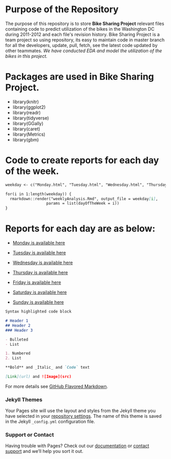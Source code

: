 # Purpose of the Repository
The purpose of this repository is to store **Bike Sharing Project** relevant files containing code to predict utilization of the bikes in the Washington DC during 2011-2012 and each file's revision history. Bike Sharing Project is a team project so using repository, its easy to maintain code in master branch for all the developers, update, pull, fetch, see the latest code updated by other teammates. _We have conducted EDA and model the utilization of the bikes in this project._


# Packages are used in Bike Sharing Project.
- library(knitr)
- library(ggplot2)
- library(readr)
- library(tidyverse)
- library(GGally)
- library(caret)
- library(Metrics)
- library(gbm)


# Code to create reports for each day of the week. 
```markdown
weekday <- c("Monday.html", "Tuesday.html", "Wednesday.html", "Thursday.html", "Friday.html", "Saturday.html", "Sunday.html")

for(i in 1:length(weekday)) {
  rmarkdown::render("weeklyAnalysis.Rmd", output_file = weekday[i], 
                  params = list(dayOfTheWeek = i))
}
```



# Reports for each day are as below:

- [Monday is available here](MondayAnalysis.md)

- [Tuesday is available here](TuesdayAnalysis.md)

- [Wednesday is available here](WednesdayAnalysis.md)

- [Thursday is available here](ThursdayAnalysis.md)

- [Friday is available here](FridayAnalysis.md)

- [Saturday is available here](SaturdayAnalysis.md)

- [Sunday is available here](SundayAnalysis.md)
 
```markdown
Syntax highlighted code block

# Header 1
## Header 2
### Header 3

- Bulleted
- List

1. Numbered
2. List

**Bold** and _Italic_ and `Code` text

[Link](url) and ![Image](src)
```

For more details see [GitHub Flavored Markdown](https://guides.github.com/features/mastering-markdown/).

### Jekyll Themes

Your Pages site will use the layout and styles from the Jekyll theme you have selected in your [repository settings](https://github.com/kardeepak77/BikeSharing/settings/pages). The name of this theme is saved in the Jekyll `_config.yml` configuration file.

### Support or Contact

Having trouble with Pages? Check out our [documentation](https://docs.github.com/categories/github-pages-basics/) or [contact support](https://support.github.com/contact) and we’ll help you sort it out.
